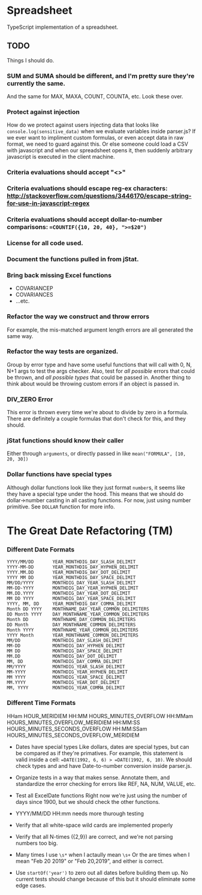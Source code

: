 # Spreadsheet
TypeScript implementation of a spreadsheet.

## TODO
Things I should do.

### SUM and SUMA should be different, and I'm pretty sure they're currently the same.
And the same for MAX, MAXA, COUNT, COUNTA, etc. Look these over.

### Protect against injection
How do we protect against users injecting data that looks like `console.log(sensitive_data)` when we evaluate variables
inside parser.js? If we ever want to impliment custom formulas, or even accept data in raw format, we need to guard
against this. Or else someone could load a CSV with javascript and when our spreadsheet opens it, then suddenly
arbitrary javascript is executed in the client machine.

### Criteria evaluations should accept "<>"

### Criteria evaluations should escape reg-ex characters: http://stackoverflow.com/questions/3446170/escape-string-for-use-in-javascript-regex

### Criteria evaluations should accept dollar-to-number comparisons: `=COUNTIF({10, 20, 40}, ">=$20")`

### License for all code used.

### Document the functions pulled in from jStat.

### Bring back missing Excel functions
* COVARIANCEP
* COVARIANCES
* ...etc.

### Refactor the way we construct and throw errors
For example, the mis-matched argument length errors are all generated the same way.

### Refactor the way tests are organized.
Group by error type and have some useful functions that will call with 0, N, N+1 args to test the args
checker. Also, test for *all possible* errors that could be thrown, and *all possible types* that could be passed in.
Another thing to think about would be throwing custom errors if an object is passed in.

### DIV_ZERO Error
This error is thrown every time we're about to divide by zero in a formula. There are definitely a couple formulas that
don't check for this, and they should.

### jStat functions should know their caller
Either through `arguments`, or directly passed in like `mean("FORMULA", [10, 20, 30])`

### Dollar functions have special types
Although dollar functions look like they just format `number`s, it seems like they have a special type under the hood.
This means that we should do dollar->number casting in all casting functions. For now, just using number primitive.
See `DOLLAR` function for more info.



# The Great Date Refactoring (TM)
### Different Date Formats
```
YYYY/MM/DD       YEAR_MONTHDIG_DAY_SLASH_DELIMIT
YYYY-MM-DD       YEAR_MONTHDIG_DAY_HYPHEN_DELIMIT
YYYY.MM.DD       YEAR_MONTHDIG_DAY_DOT_DELIMIT
YYYY MM DD       YEAR_MONTHDIG_DAY_SPACE_DELIMIT
MM/DD/YYYY       MONTHDIG_DAY_YEAR_SLASH_DELIMIT
MM-DD-YYYY       MONTHDIG_DAY_YEAR_HYPHEN_DELIMIT
MM.DD.YYYY       MONTHDIG_DAY_YEAR_DOT_DELIMIT
MM DD YYYY       MONTHDIG_DAY_YEAR_SPACE_DELIMIT
YYYY, MM, DD     YEAR_MONTHDIG_DAY_COMMA_DELIMIT
Month DD YYYY    MONTHNAME_DAY_YEAR_COMMON_DELIMITERS
DD Month YYYY    DAY_MONTHNAME_YEAR_COMMON_DELIMITERS
Month DD         MONTHNAME_DAY_COMMON_DELIMITERS
DD Month         DAY_MONTHNAME_COMMON_DELIMITERS
Month YYYY       MONTHNAME_YEAR_COMMON_DELIMITERS
YYYY Month       YEAR_MONTHNAME_COMMON_DELIMITERS
MM/DD            MONTHDIG_DAY_SLASH_DELIMIT
MM-DD            MONTHDIG_DAY_HYPHEN_DELIMIT
MM DD            MONTHDIG_DAY_SPACE_DELIMIT
MM.DD            MONTHDIG_DAY_DOT_DELIMIT
MM, DD           MONTHDIG_DAY_COMMA_DELIMIT
MM/YYYY          MONTHDIG_YEAR_SLASH_DELIMIT
MM-YYYY          MONTHDIG_YEAR_HYPHEN_DELIMIT
MM YYYY          MONTHDIG_YEAR_SPACE_DELIMIT
MM.YYYY          MONTHDIG_YEAR_DOT_DELIMIT
MM, YYYY         MONTHDIG_YEAR_COMMA_DELIMIT
```

### Different Time Formats
HHam             HOUR_MERIDIEM
HH:MM            HOURS_MINUTES_OVERFLOW
HH:MMam          HOURS_MINUTES_OVERFLOW_MERIDIEM
HH:MM:SS         HOURS_MINUTES_SECONDS_OVERFLOW
HH:MM:SSam       HOURS_MINUTES_SECONDS_OVERFLOW_MERIDIEM


* Dates have special types
Like dollars, dates are special types, but can be compared as if they're primatives. For example, this statement is
valid inside a cell: `=DATE(1992, 6, 6) > =DATE(1992, 6, 10)`. We should check types and and have Date-to-number
conversion inside parser.js.

* Organize tests in a way that makes sense.
Annotate them, and standardize the error checking for errors like REF, NA, NUM, VALUE, etc.

* Test all ExcelDate functions
Right now we're just using the number of days since 1900, but we should check the other functions.

* YYYY/MM/DD HH:mm needs more thurough testing

* Verify that all white-space wild cards are implemented properly

* Verify that all N-times ({2,9}) are correct, and we're not parsing numbers too big.

* Many times I use `\s*` when I actaully mean `\s+`
Or the are times when I mean "Feb 20 2019" or "Feb 20,2019", and either is correct.

* Use `startOf('year')` to zero out all dates before building them up.
No current tests should change because of this but it should eliminate some edge cases.

